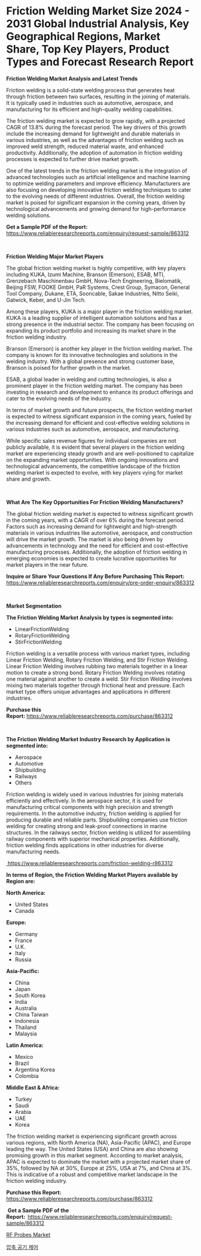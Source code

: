 <p><h1>Friction Welding Market Size 2024 - 2031 Global Industrial Analysis, Key Geographical Regions, Market Share, Top Key Players, Product Types and Forecast Research Report</h1></p><p><strong>Friction Welding Market Analysis and Latest Trends</strong></p>
<p><p>Friction welding is a solid-state welding process that generates heat through friction between two surfaces, resulting in the joining of materials. It is typically used in industries such as automotive, aerospace, and manufacturing for its efficient and high-quality welding capabilities.</p><p>The friction welding market is expected to grow rapidly, with a projected CAGR of 13.8% during the forecast period. The key drivers of this growth include the increasing demand for lightweight and durable materials in various industries, as well as the advantages of friction welding such as improved weld strength, reduced material waste, and enhanced productivity. Additionally, the adoption of automation in friction welding processes is expected to further drive market growth.</p><p>One of the latest trends in the friction welding market is the integration of advanced technologies such as artificial intelligence and machine learning to optimize welding parameters and improve efficiency. Manufacturers are also focusing on developing innovative friction welding techniques to cater to the evolving needs of different industries. Overall, the friction welding market is poised for significant expansion in the coming years, driven by technological advancements and growing demand for high-performance welding solutions.</p></p>
<p><strong>Get a Sample PDF of the Report:&nbsp;</strong> <a href="https://www.reliableresearchreports.com/enquiry/request-sample/863312">https://www.reliableresearchreports.com/enquiry/request-sample/863312</a></p>
<p>&nbsp;</p>
<p><strong>Friction Welding Major Market Players</strong></p>
<p><p>The global friction welding market is highly competitive, with key players including KUKA, Izumi Machine, Branson (Emerson), ESAB, MTI, Grenzebach Maschinenbau GmbH, Nova-Tech Engineering, Bielomatik, Beijing FSW, FOOKE GmbH, PaR Systems, Crest Group, Symacon, General Tool Company, Dukane, ETA, Sooncable, Sakae Industries, Nitto Seiki, Gatwick, Keber, and U-Jin Tech.</p><p>Among these players, KUKA is a major player in the friction welding market. KUKA is a leading supplier of intelligent automation solutions and has a strong presence in the industrial sector. The company has been focusing on expanding its product portfolio and increasing its market share in the friction welding industry.</p><p>Branson (Emerson) is another key player in the friction welding market. The company is known for its innovative technologies and solutions in the welding industry. With a global presence and strong customer base, Branson is poised for further growth in the market.</p><p>ESAB, a global leader in welding and cutting technologies, is also a prominent player in the friction welding market. The company has been investing in research and development to enhance its product offerings and cater to the evolving needs of the industry.</p><p>In terms of market growth and future prospects, the friction welding market is expected to witness significant expansion in the coming years, fueled by the increasing demand for efficient and cost-effective welding solutions in various industries such as automotive, aerospace, and manufacturing.</p><p>While specific sales revenue figures for individual companies are not publicly available, it is evident that several players in the friction welding market are experiencing steady growth and are well-positioned to capitalize on the expanding market opportunities. With ongoing innovations and technological advancements, the competitive landscape of the friction welding market is expected to evolve, with key players vying for market share and growth.</p></p>
<p>&nbsp;</p>
<p><strong>What Are The Key Opportunities For Friction Welding Manufacturers?</strong></p>
<p><p>The global friction welding market is expected to witness significant growth in the coming years, with a CAGR of over 6% during the forecast period. Factors such as increasing demand for lightweight and high-strength materials in various industries like automotive, aerospace, and construction will drive the market growth. The market is also being driven by advancements in technology and the need for efficient and cost-effective manufacturing processes. Additionally, the adoption of friction welding in emerging economies is expected to create lucrative opportunities for market players in the near future.</p></p>
<p><strong>Inquire or Share Your Questions If Any Before Purchasing This Report:</strong> <a href="https://www.reliableresearchreports.com/enquiry/pre-order-enquiry/863312">https://www.reliableresearchreports.com/enquiry/pre-order-enquiry/863312</a></p>
<p>&nbsp;</p>
<p><strong>Market Segmentation</strong></p>
<p><strong>The Friction Welding Market Analysis by types is segmented into:</strong></p>
<p><ul><li>LinearFrictionWelding</li><li>RotaryFrictionWelding</li><li>StirFrictionWelding</li></ul></p>
<p><p>Friction welding is a versatile process with various market types, including Linear Friction Welding, Rotary Friction Welding, and Stir Friction Welding. Linear Friction Welding involves rubbing two materials together in a linear motion to create a strong bond. Rotary Friction Welding involves rotating one material against another to create a weld. Stir Friction Welding involves mixing two materials together through frictional heat and pressure. Each market type offers unique advantages and applications in different industries.</p></p>
<p><strong>Purchase this Report:&nbsp;</strong><a href="https://www.reliableresearchreports.com/purchase/863312">https://www.reliableresearchreports.com/purchase/863312</a></p>
<p>&nbsp;</p>
<p><strong>The Friction Welding Market Industry Research by Application is segmented into:</strong></p>
<p><ul><li>Aerospace</li><li>Automotive</li><li>Shipbuilding</li><li>Railways</li><li>Others</li></ul></p>
<p><p>Friction welding is widely used in various industries for joining materials efficiently and effectively. In the aerospace sector, it is used for manufacturing critical components with high precision and strength requirements. In the automotive industry, friction welding is applied for producing durable and reliable parts. Shipbuilding companies use friction welding for creating strong and leak-proof connections in marine structures. In the railways sector, friction welding is utilized for assembling railway components with superior mechanical properties. Additionally, friction welding finds applications in other industries for diverse manufacturing needs.</p></p>
<p><a href="https://www.reliableresearchreports.com/friction-welding-r863312">&nbsp;https://www.reliableresearchreports.com/friction-welding-r863312</a></p>
<p><strong>In terms of Region, the Friction Welding Market Players available by Region are:</strong></p>
<p>
    <p> <strong> North America: </strong>
        <ul>
            <li>United States</li>
            <li>Canada</li>
        </ul>
        </p> 
    <p> <strong> Europe: </strong>
        <ul>
            <li>Germany</li>
            <li>France</li>
            <li>U.K.</li>
            <li>Italy</li>
            <li>Russia</li>
        </ul>
        </p> 
    <p> <strong> Asia-Pacific: </strong>
        <ul>
            <li>China</li>
            <li>Japan</li>
            <li>South Korea</li>
            <li>India</li>
            <li>Australia</li>
            <li>China Taiwan</li>
            <li>Indonesia</li>
            <li>Thailand</li>
            <li>Malaysia</li>
        </ul>
        </p> 
    <p> <strong> Latin America: </strong>
        <ul>
            <li>Mexico</li>
            <li>Brazil</li>
            <li>Argentina Korea</li>
            <li>Colombia</li>
        </ul>
        </p> 
    <p> <strong> Middle East & Africa: </strong>
        <ul>
            <li>Turkey</li>
            <li>Saudi</li>
            <li>Arabia</li>
            <li>UAE</li>
            <li>Korea</li>
        </ul>
    </p>
    </p>
<p><p>The friction welding market is experiencing significant growth across various regions, with North America (NA), Asia-Pacific (APAC), and Europe leading the way. The United States (USA) and China are also showing promising growth in this market segment. According to market analysis, APAC is expected to dominate the market with a projected market share of 35%, followed by NA at 30%, Europe at 25%, USA at 7%, and China at 3%. This is indicative of a robust and competitive market landscape in the friction welding industry.</p></p>
<p><strong>Purchase this Report: </strong><a href="https://www.reliableresearchreports.com/purchase/863312">https://www.reliableresearchreports.com/purchase/863312</a></p>
<p>&nbsp;<strong>Get a Sample PDF of the Report:&nbsp;&nbsp;</strong><a href="https://www.reliableresearchreports.com/enquiry/request-sample/863312">https://www.reliableresearchreports.com/enquiry/request-sample/863312</a></p>
<p><strong></strong></p>
<p><p><a href="https://mire-aunt-385.notion.site/RF-Probes-Market-Size-and-Market-Trends-Complete-Industry-Overview-2024-to-2031-692222b9d777405da5d3938b900c7d09">RF Probes Market</a></p><p><a href="https://github.com/xvz497517413/Market-Research-Report-List-1/blob/main/889042924558.md">압축 공기 제어</a></p></p>